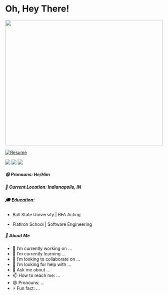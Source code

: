 <h1>Oh, Hey There!</h1>
<img src='https://res.cloudinary.com/deugfjrwa/image/upload/v1715957045/GitHub_ReadME/GitHub_Branding_zoev83.jpg' width='100%' height='400vh'  /> 

[![Resume](https://img.shields.io/badge/Resume-Click_here!-green?style=for-the-badge)](https://drive.google.com/file/d/1F9yhb2pmO7RntsCdj7Rj_gdKMql0EY5_/view?usp=sharing)


[<img src='https://img.shields.io/badge/LinkedIn-0077B5?style=for-the-badge&logo=linkedin&logoColor=white'>](https://www.linkedin.com/in/justinleevance/)
[<img src='https://img.shields.io/badge/Gmail-D14836?style=for-the-badge&logo=gmail&logoColor=white'>](mailto:justinleevance94@gmail.com)
[<img src='https://img.shields.io/badge/Medium-12100E?style=for-the-badge&logo=medium&logoColor=white'>](https://medium.com/@justinleevance94)




<p align='left'>
<h5>😄 Pronouns: He/Him</h5>
<h5>📍 Current Location: Indianapolis, IN</h5>
<h5>🎓 Education:</h5>

- Ball State University | BFA Acting

- FlatIron School | Software Engineering

<h5>🌵 About Me</h5>
  
  
</p>




- 🔭 I’m currently working on ...
- 🌱 I’m currently learning ...
- 👯 I’m looking to collaborate on ...
- 🤔 I’m looking for help with ...
- 💬 Ask me about ...
- 📫 How to reach me: ...
- 😄 Pronouns: ...
- ⚡ Fun fact: ...


<div>
